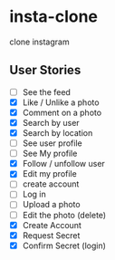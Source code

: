 # insta-clone

clone instagram

## User Stories

- [ ] See the feed
- [x] Like / Unlike a photo
- [x] Comment on a photo
- [x] Search by user
- [x] Search by location
- [ ] See user profile
- [ ] See My profile
- [x] Follow / unfollow user
- [x] Edit my profile
- [ ] create account
- [ ] Log in
- [ ] Upload a photo
- [ ] Edit the photo (delete)
- [x] Create Account
- [x] Request Secret
- [x] Confirm Secret (login)
